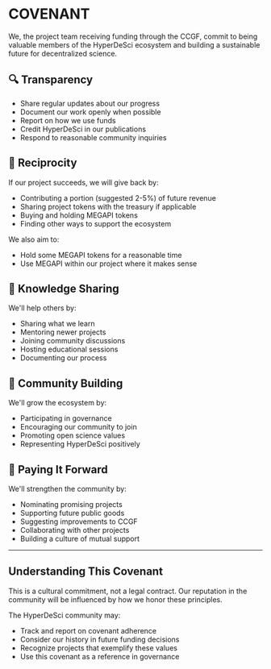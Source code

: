 # COVENANT

We, the project team receiving funding through the CCGF, commit to being valuable members of the HyperDeSci ecosystem and building a sustainable future for decentralized science.

## 🔍 Transparency

* Share regular updates about our progress
* Document our work openly when possible
* Report on how we use funds
* Credit HyperDeSci in our publications
* Respond to reasonable community inquiries

## 🔄 Reciprocity

If our project succeeds, we will give back by:

* Contributing a portion (suggested 2-5%) of future revenue
* Sharing project tokens with the treasury if applicable
* Buying and holding MEGAPI tokens
* Finding other ways to support the ecosystem

We also aim to:

* Hold some MEGAPI tokens for a reasonable time
* Use MEGAPI within our project where it makes sense

## 🧠 Knowledge Sharing

We'll help others by:

* Sharing what we learn
* Mentoring newer projects
* Joining community discussions
* Hosting educational sessions
* Documenting our process

## 🌱 Community Building

We'll grow the ecosystem by:

* Participating in governance
* Encouraging our community to join
* Promoting open science values
* Representing HyperDeSci positively

## 🔗 Paying It Forward

We'll strengthen the community by:

* Nominating promising projects
* Supporting future public goods
* Suggesting improvements to CCGF
* Collaborating with other projects
* Building a culture of mutual support

***

## Understanding This Covenant

This is a cultural commitment, not a legal contract. Our reputation in the community will be influenced by how we honor these principles.

The HyperDeSci community may:

* Track and report on covenant adherence
* Consider our history in future funding decisions
* Recognize projects that exemplify these values
* Use this covenant as a reference in governance
